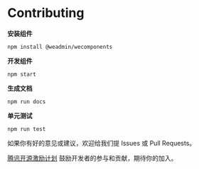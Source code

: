 # Contributing

**安装组件**

```console
npm install @weadmin/wecomponents
```

**开发组件**

```console
npm start
```

**生成文档**

```console
npm run docs
```

**单元测试**

```console
npm run test
```

如果你有好的意见或建议，欢迎给我们提 Issues 或 Pull Requests。

[腾讯开源激励计划](https://opensource.tencent.com/contribution) 鼓励开发者的参与和贡献，期待你的加入。

